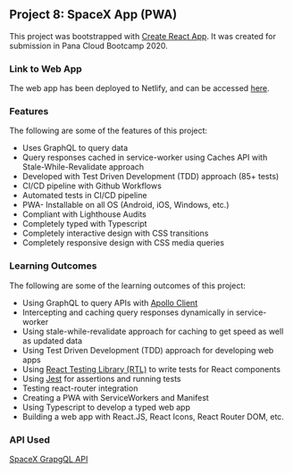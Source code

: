 ## Project 8: SpaceX App (PWA)

This project was bootstrapped with [Create React App](https://github.com/facebook/create-react-app). It was created for submission in Pana Cloud Bootcamp 2020.

### Link to Web App

The web app has been deployed to Netlify, and can be accessed [here](https://spacex-p8.netlify.app/).

### Features

The following are some of the features of this project:
- Uses GraphQL to query data
- Query responses cached in service-worker using Caches API with Stale-While-Revalidate approach
- Developed with Test Driven Development (TDD) approach (85+ tests)
- CI/CD pipeline with Github Workflows
- Automated tests in CI/CD pipeline
- PWA- Installable on all OS (Android, iOS, Windows, etc.)
- Compliant with Lighthouse Audits
- Completely typed with Typescript
- Completely interactive design with CSS transitions
- Completely responsive design with CSS media queries

### Learning Outcomes
The following are some of the learning outcomes of this project:
- Using GraphQL to query APIs with [Apollo Client](https://www.apollographql.com/docs/react/)
- Intercepting and caching query responses dynamically in service-worker
- Using stale-while-revalidate approach for caching to get speed as well as updated data
- Using Test Driven Development (TDD) approach for developing web apps
- Using [React Testing Library (RTL)](https://testing-library.com/docs/react-testing-library/intro) to write tests for React components
- Using [Jest](https://jestjs.io/) for assertions and running tests 
- Testing react-router integration
- Creating a PWA with ServiceWorkers and Manifest
- Using Typescript to develop a typed web app
- Building a web app with React.JS, React Icons, React Router DOM, etc.

### API Used
[SpaceX GrapgQL API](https://spacexdata.herokuapp.com/graphql)